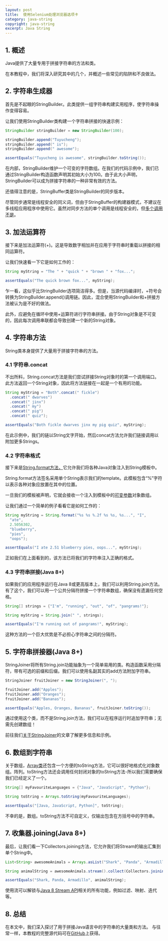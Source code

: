 ```yaml
---
layout: post
title:  使用Selenium处理浏览器选项卡
category: java-string
copyright: java-string
excerpt: Java String
---
```


## 1. 概述

Java提供了大量专用于拼接字符串的方法和类。

在本教程中，我们将深入研究其中的几个，并概述一些常见的陷阱和不良做法。

## 2. 字符串生成器

首先是不起眼的StringBuilder。此类提供一组字符串构建实用程序，使字符串操作变得容易。

让我们使用StringBuilder类构建一个字符串拼接的快速示例：

```java
StringBuilder stringBuilder = new StringBuilder(100);

stringBuilder.append("Tuyucheng");
stringBuilder.append(" is");
stringBuilder.append(" awesome");

assertEquals("Tuyucheng is awesome", stringBuilder.toString());
```

在内部，StringBuilder维护一个可变的字符数组。在我们的代码示例中，我们已通过StringBuilder构造函数声明其初始大小为100。由于此大小声明，StringBuilder可以成为拼接字符串的一种非常有效的方法。

还值得注意的是，StringBuffer类是StringBuilder的同步版本。

尽管同步通常是线程安全的同义词，但由于StringBuffer的构建器模式，不建议在多线程应用程序中使用它。虽然对同步方法的单个调用是线程安全的，但[多个调用不是](https://dzone.com/articles/why-synchronized-stringbuffer)。

## 3. 加法运算符

接下来是加法运算符(+)。这是导致数字相加并在应用于字符串时重载以拼接的相同运算符。

让我们快速看一下它是如何工作的：

```java
String myString = "The " + "quick " + "brown " + "fox...";

assertEquals("The quick brown fox...", myString);
```

乍一看，这似乎比StringBuilder选项简洁得多。但是，当源代码编译时，+符号会转换为StringBuilder.append()调用链。因此，混合使用StringBuilder和+拼接方法被认为是不好的做法。

此外，应避免在循环中使用+运算符进行字符串拼接。由于String对象是不可变的，因此每次调用串联都会导致创建一个新的String对象。

## 4. 字符串方法

String类本身提供了大量用于拼接字符串的方法。

### 4.1 字符串.concat

不出所料，String.concat方法是我们尝试拼接String对象时的第一个调用端口。此方法返回一个String对象，因此将方法链接在一起是一个有用的功能。

```java
String myString = "Both".concat(" fickle")
  .concat(" dwarves")
  .concat(" jinx")
  .concat(" my")
  .concat(" pig")
  .concat(" quiz");

assertEquals("Both fickle dwarves jinx my pig quiz", myString);
```

在此示例中，我们的链以String文字开始，然后concat方法允许我们链接调用以附加更多Strings。

### 4.2 字符串格式

接下来是[String.format方法，](https://www.tuyucheng.com/java-string-formatter)它允许我们将各种Java对象注入到String模板中。

String.format方法签名采用单个String表示我们的template。此模板包含“%”字符以表示各种对象应放置在其中的位置。

一旦我们的模板被声明，它就会接收一个注入到模板中的[可变参数](https://www.tuyucheng.com/java-varargs)对象数组。

让我们通过一个简单的例子看看它是如何工作的：

```java
String myString = String.format("%s %s %.2f %s %s, %s...", "I",
  "ate",
  2.5056302,
  "blueberry",
  "pies",
  "oops");

assertEquals("I ate 2.51 blueberry pies, oops...", myString);
```

正如我们在上面看到的，该方法已将我们的字符串注入正确的格式。

### 4.3 字符串拼接(Java 8+)

如果我们的应用程序运行在Java 8或更高版本上，我们可以利用String.join方法。有了这个，我们可以用一个公共分隔符拼接一个字符串数组，确保没有遗漏任何空格。

```java
String[] strings = {"I'm", "running", "out", "of", "pangrams!"};

String myString = String.join(" ", strings);

assertEquals("I'm running out of pangrams!", myString);

```

这种方法的一个巨大优势是不必担心字符串之间的分隔符。

## 5. 字符串拼接器(Java 8+)

StringJoiner将所有String.join功能抽象为一个简单易用的类。构造函数采用分隔符，带有可选的前缀和后缀。我们可以使用名副其实的add方法附加字符串。

```java
StringJoiner fruitJoiner = new StringJoiner(", ");

fruitJoiner.add("Apples");
fruitJoiner.add("Oranges");
fruitJoiner.add("Bananas");

assertEquals("Apples, Oranges, Bananas", fruitJoiner.toString());
```

通过使用这个类，而不是String.join方法，我们可以在程序运行时追加字符串；无需先创建数组！

前往我们[关于StringJoiner](https://www.tuyucheng.com/java-string-joiner)的文章了解更多信息和示例。

## 6. 数组到字符串

关于数组，[Array类](https://www.tuyucheng.com/java-util-arrays)还包含一个方便的toString方法，它可以很好地格式化对象数组。阵列。toString方法还会调用任何封闭对象的toString方法-所以我们需要确保我们已经定义了一个。

```java
String[] myFavouriteLanguages = {"Java", "JavaScript", "Python"};

String toString = Arrays.toString(myFavouriteLanguages);

assertEquals("[Java, JavaScript, Python]", toString);
```

不幸的是，数组。toString方法不可自定义，仅输出包含在方括号中的字符串。

## 7. 收集器.joining(Java 8+)

最后，让我们看一下Collectors.joining方法，它允许我们将Stream的输出汇集到单个String中。

```java
List<String> awesomeAnimals = Arrays.asList("Shark", "Panda", "Armadillo");

String animalString = awesomeAnimals.stream().collect(Collectors.joining(", "));

assertEquals("Shark, Panda, Armadillo", animalString);
```

使用流可以解锁与[Java 8 Stream API](https://www.tuyucheng.com/java-streams)相关的所有功能，例如过滤、映射、迭代等。

## 8. 总结

在本文中，我们深入探讨了用于拼接Java语言中的字符串的大量类和方法。
与往常一样，本教程的完整源代码可在[GitHub](https://github.com/tu-yucheng/taketoday-tutorial4j/tree/master/java-core-modules/java-string-algorithms-1)上获得。
